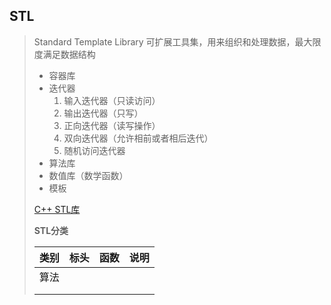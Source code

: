 ## STL

> Standard Template Library 可扩展工具集，用来组织和处理数据，最大限度满足数据结构
>
> - 容器库
> - 迭代器
>   1. 输入迭代器（只读访问）
>   2. 输出迭代器（只写）
>   3. 正向迭代器（读写操作）
>   4. 双向迭代器（允许相前或者相后迭代）
>   5. 随机访问迭代器
> - 算法库
> - 数值库（数学函数）
> - 模板
>
> [C++ STL库](cpp-standard-library-msvc-170.pdf)
>
> **STL分类**
>
> | 类别 | 标头 | 函数 | 说明 |
> | :--: | :--: | :--: | :--: |
> | 算法 |      |      |      |
> |      |      |      |      |
> |      |      |      |      |
>
> 

